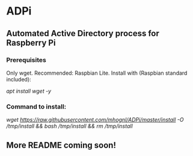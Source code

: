 # ADPi
## Automated Active Directory process for Raspberry Pi

### Prerequisites
Only wget. Recommended: Raspbian Lite. Install with (Raspbian standard included):

*apt install wget -y*

### Command to install:
*wget https://raw.githubusercontent.com/mhognl/ADPi/master/install -O /tmp/install && bash /tmp/install && rm /tmp/install*

## More README coming soon!
